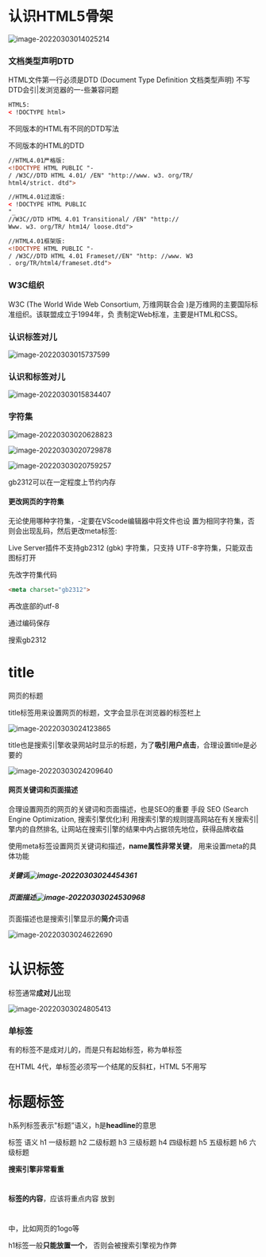 # 认识HTML5骨架

![image-20220303014025214](../assets/image-20220303014025214.png)

### 文档类型声明DTD

HTML文件第一行必须是DTD (Document Type Definition
文档类型声明)
不写DTD会引|发浏览器的一-些兼容问题

```html
HTML5:
< !DOCTYPE html>
```

不同版本的HTML有不同的DTD写法

不同版本的HTML的DTD

```html
//HTML4.01严格版:
<!DOCTYPE HTML PUBLIC "-
/ /W3C//DTD HTML 4.01/ /EN" "http://www. w3. org/TR/
html4/strict. dtd">

//HTML4.01过渡版:
< !DOCTYPE HTML PUBLIC
"_
//W3C//DTD HTML 4.01 Transitional/ /EN" "http://
Www. w3. org/TR/ htm14/ loose.dtd">

//HTML4.01框架版:
<!DOCTYPE HTML PUBLIC "-
/ /W3C//DTD HTML 4.01 Frameset//EN" "http: //www. W3
. org/TR/html4/frameset.dtd">
```

### W3C组织

W3C (The World Wide Web Consortium, 万维网联合会
)是万维网的主要国际标准组织。该联盟成立于1994年，负
责制定Web标准，主要是HTML和CSS。

### 认识<html>标签对儿



![image-20220303015737599](../assets/image-20220303015737599.png)

### 认识<head>和<body>标签对儿

![image-20220303015834407](../assets/image-20220303015834407.png)

### 字符集

![image-20220303020628823](../assets/image-20220303020628823.png)



![image-20220303020729878](../assets/image-20220303020729878.png)

![image-20220303020759257](../assets/image-20220303020759257.png)

gb2312可以在一定程度上节约内存

#### 更改网页的字符集

无论使用哪种字符集，-定要在VScode编辑器中将文件也设
置为相同字符集，否则会出现乱码，然后更改meta标签:



Live Server插件不支持gb2312 (gbk) 字符集，只支持
UTF-8字符集，只能双击图标打开



先改字符集代码

```html
<meta charset="gb2312">
```

再改底部的utf-8

通过编码保存

搜索gb2312

# title

网页的标题

title标签用来设置网页的标题，文字会显示在浏览器的标签栏上

![image-20220303024123865](../assets/image-20220303024123865.png)

title也是搜索引|擎收录网站时显示的标题，为了**吸引用户点击**，合理设置title是必要的

![image-20220303024209640](../assets/image-20220303024209640.png)

#### 网页关键词和页面描述

合理设置网页的网页的关键词和页面描述，也是SEO的重要
手段
SEO (Search Engine Optimization, 搜索引擎优化)利
用搜索引擎的规则提高网站在有关搜索引|擎内的自然排名,
让网站在搜索引|擎的结果中内占据领先地位，获得品牌收益



使用meta标签设置网页关键词和描述，**name属性非常关键**，
用来设置meta的具体功能



##### 关键词![image-20220303024454361](../assets/image-20220303024454361.png)



##### 页面描述![image-20220303024530968](../assets/image-20220303024530968.png)

页面描述也是搜索引|擎显示的**简介**词语

![image-20220303024622690](../assets/image-20220303024622690.png)

# 认识标签

标签通常**成对儿**出现

![image-20220303024805413](../assets/image-20220303024805413.png)

### 单标签

有的标签不是成对儿的，而是只有起始标签，称为单标签

<meta charset="UTF-8">
在HTML 4代，单标签必须写一个结尾的反斜杠，HTML 5不用写

# 标题标签

h系列标签表示"标题”语义，h是**headline**的意思

标签
语义
h1	一级标题
h2	二级标题
h3	三级标题
h4	四级标题
h5	五级标题
h6	六级标题

**搜索引擎非常看重<h1></h1>标签的内容**，应该将重点内容
放到<h1></h1>中，比如网页的1ogo等

h1标签一般**只能放置一个**， 否则会被搜索引擎视为作弊

